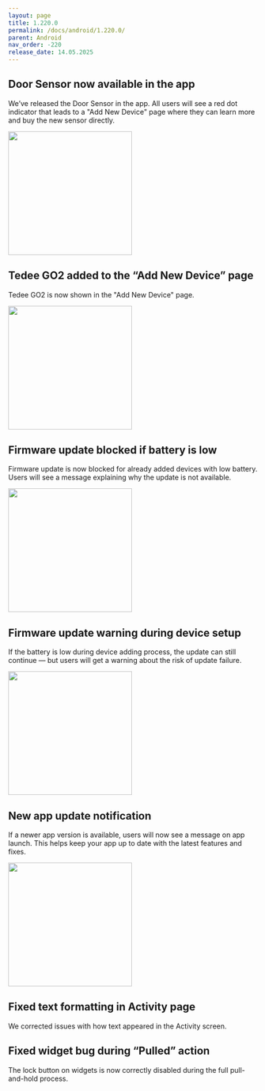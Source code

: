 ```yaml
---
layout: page
title: 1.220.0
permalink: /docs/android/1.220.0/
parent: Android
nav_order: -220
release_date: 14.05.2025
---
```


## Door Sensor now available in the app  
We’ve released the Door Sensor in the app. All users will see a red dot indicator that leads to a "Add New Device" page where they can learn more and buy the new sensor directly.

<img src="/tedee-release-notes/docs/android/assets/1.220.0_door_sensor.png" width="250">

## Tedee GO2 added to the “Add New Device” page  
Tedee GO2 is now shown in the "Add New Device" page. 

<img src="/tedee-release-notes/docs/android/assets/1.220.0_tedee_lock_go_2.png" width="250">

## Firmware update blocked if battery is low  
Firmware update is now blocked for already added devices with low battery. Users will see a message explaining why the update is not available.

<img src="/tedee-release-notes/docs/android/assets/1.220.0_low_battery_added_devices.png" width="250">

## Firmware update warning during device setup  
If the battery is low during device adding process, the update can still continue — but users will get a warning about the risk of update failure.

<img src="/tedee-release-notes/docs/android/assets/1.220.0_low_battery_adding_process.png" width="250">

## New app update notification  
If a newer app version is available, users will now see a message on app launch. This helps keep your app up to date with the latest features and fixes.

<img src="/tedee-release-notes/docs/android/assets/1.220.0_update_required_dialog.png" width="250">

## Fixed text formatting in Activity page  
We corrected issues with how text appeared in the Activity screen.

## Fixed widget bug during “Pulled” action  
The lock button on widgets is now correctly disabled during the full pull-and-hold process.